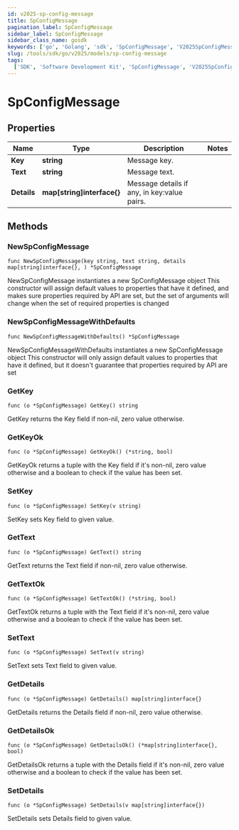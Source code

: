 ```yaml
---
id: v2025-sp-config-message
title: SpConfigMessage
pagination_label: SpConfigMessage
sidebar_label: SpConfigMessage
sidebar_class_name: gosdk
keywords: ['go', 'Golang', 'sdk', 'SpConfigMessage', 'V2025SpConfigMessage']
slug: /tools/sdk/go/v2025/models/sp-config-message
tags:
  ['SDK', 'Software Development Kit', 'SpConfigMessage', 'V2025SpConfigMessage']
---
```


# SpConfigMessage

## Properties

| Name | Type | Description | Notes |
| --- | --- | --- | --- |
| **Key** | **string** | Message key. |
| **Text** | **string** | Message text. |
| **Details** | **map[string]interface{}** | Message details if any, in key:value pairs. |

## Methods

### NewSpConfigMessage

`func NewSpConfigMessage(key string, text string, details map[string]interface{}, ) *SpConfigMessage`

NewSpConfigMessage instantiates a new SpConfigMessage object This constructor will assign default values to properties that have it defined, and makes sure properties required by API are set, but the set of arguments will change when the set of required properties is changed

### NewSpConfigMessageWithDefaults

`func NewSpConfigMessageWithDefaults() *SpConfigMessage`

NewSpConfigMessageWithDefaults instantiates a new SpConfigMessage object This constructor will only assign default values to properties that have it defined, but it doesn't guarantee that properties required by API are set

### GetKey

`func (o *SpConfigMessage) GetKey() string`

GetKey returns the Key field if non-nil, zero value otherwise.

### GetKeyOk

`func (o *SpConfigMessage) GetKeyOk() (*string, bool)`

GetKeyOk returns a tuple with the Key field if it's non-nil, zero value otherwise and a boolean to check if the value has been set.

### SetKey

`func (o *SpConfigMessage) SetKey(v string)`

SetKey sets Key field to given value.

### GetText

`func (o *SpConfigMessage) GetText() string`

GetText returns the Text field if non-nil, zero value otherwise.

### GetTextOk

`func (o *SpConfigMessage) GetTextOk() (*string, bool)`

GetTextOk returns a tuple with the Text field if it's non-nil, zero value otherwise and a boolean to check if the value has been set.

### SetText

`func (o *SpConfigMessage) SetText(v string)`

SetText sets Text field to given value.

### GetDetails

`func (o *SpConfigMessage) GetDetails() map[string]interface{}`

GetDetails returns the Details field if non-nil, zero value otherwise.

### GetDetailsOk

`func (o *SpConfigMessage) GetDetailsOk() (*map[string]interface{}, bool)`

GetDetailsOk returns a tuple with the Details field if it's non-nil, zero value otherwise and a boolean to check if the value has been set.

### SetDetails

`func (o *SpConfigMessage) SetDetails(v map[string]interface{})`

SetDetails sets Details field to given value.
